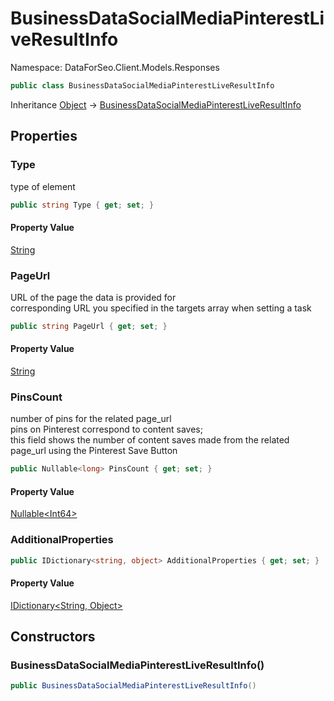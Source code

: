 # BusinessDataSocialMediaPinterestLiveResultInfo

Namespace: DataForSeo.Client.Models.Responses

```csharp
public class BusinessDataSocialMediaPinterestLiveResultInfo
```

Inheritance [Object](https://docs.microsoft.com/en-us/dotnet/api/system.object) → [BusinessDataSocialMediaPinterestLiveResultInfo](./dataforseo.client.models.responses.businessdatasocialmediapinterestliveresultinfo.md)

## Properties

### **Type**

type of element

```csharp
public string Type { get; set; }
```

#### Property Value

[String](https://docs.microsoft.com/en-us/dotnet/api/system.string)<br>

### **PageUrl**

URL of the page the data is provided for
 <br>corresponding URL you specified in the targets array when setting a task

```csharp
public string PageUrl { get; set; }
```

#### Property Value

[String](https://docs.microsoft.com/en-us/dotnet/api/system.string)<br>

### **PinsCount**

number of pins for the related page_url
 <br>pins on Pinterest correspond to content saves;
 <br>this field shows the number of content saves made from the related page_url using the Pinterest Save Button

```csharp
public Nullable<long> PinsCount { get; set; }
```

#### Property Value

[Nullable&lt;Int64&gt;](https://docs.microsoft.com/en-us/dotnet/api/system.nullable-1)<br>

### **AdditionalProperties**

```csharp
public IDictionary<string, object> AdditionalProperties { get; set; }
```

#### Property Value

[IDictionary&lt;String, Object&gt;](https://docs.microsoft.com/en-us/dotnet/api/system.collections.generic.idictionary-2)<br>

## Constructors

### **BusinessDataSocialMediaPinterestLiveResultInfo()**

```csharp
public BusinessDataSocialMediaPinterestLiveResultInfo()
```
